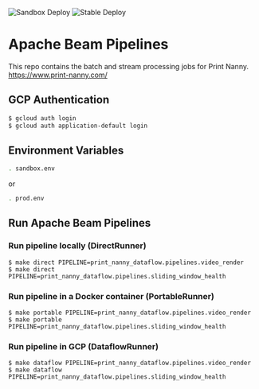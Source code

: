 ![Sandbox Deploy](https://github.com/bitsy-ai/octoprint-nanny-dataflow/actions/workflows/sandbox-deploy.yml/badge.svg)
![Stable Deploy](https://github.com/bitsy-ai/octoprint-nanny-dataflow/actions/workflows/prod-deploy.yml/badge.svg)


# Apache Beam Pipelines

This repo contains the batch and stream processing jobs for Print Nanny. 
https://www.print-nanny.com/


## GCP Authentication

```bash
$ gcloud auth login
$ gcloud auth application-default login
```

## Environment Variables

```bash
. sandbox.env
```

or
```bash
. prod.env
```

## Run Apache Beam Pipelines

### Run pipeline locally (DirectRunner)

```
$ make direct PIPELINE=print_nanny_dataflow.pipelines.video_render
$ make direct PIPELINE=print_nanny_dataflow.pipelines.sliding_window_health
```

### Run pipeline in a Docker container (PortableRunner)

```
$ make portable PIPELINE=print_nanny_dataflow.pipelines.video_render
$ make portable PIPELINE=print_nanny_dataflow.pipelines.sliding_window_health
```

### Run pipeline in GCP (DataflowRunner)

```
$ make dataflow PIPELINE=print_nanny_dataflow.pipelines.video_render
$ make dataflow PIPELINE=print_nanny_dataflow.pipelines.sliding_window_health
```
